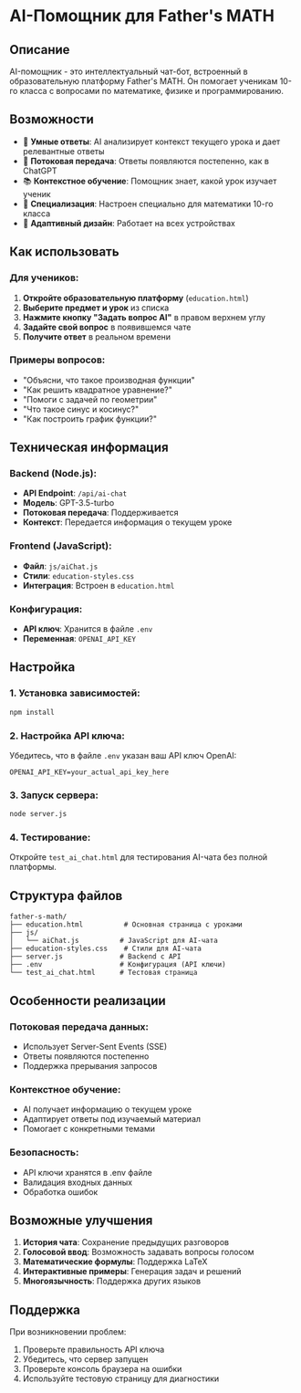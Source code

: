 # AI-Помощник для Father's MATH

## Описание

AI-помощник - это интеллектуальный чат-бот, встроенный в образовательную платформу Father's MATH. Он помогает ученикам 10-го класса с вопросами по математике, физике и программированию.

## Возможности

- 🤖 **Умные ответы**: AI анализирует контекст текущего урока и дает релевантные ответы
- 💬 **Потоковая передача**: Ответы появляются постепенно, как в ChatGPT
- 📚 **Контекстное обучение**: Помощник знает, какой урок изучает ученик
- 🎯 **Специализация**: Настроен специально для математики 10-го класса
- 📱 **Адаптивный дизайн**: Работает на всех устройствах

## Как использовать

### Для учеников:

1. **Откройте образовательную платформу** (`education.html`)
2. **Выберите предмет и урок** из списка
3. **Нажмите кнопку "Задать вопрос AI"** в правом верхнем углу
4. **Задайте свой вопрос** в появившемся чате
5. **Получите ответ** в реальном времени

### Примеры вопросов:

- "Объясни, что такое производная функции"
- "Как решить квадратное уравнение?"
- "Помоги с задачей по геометрии"
- "Что такое синус и косинус?"
- "Как построить график функции?"

## Техническая информация

### Backend (Node.js):
- **API Endpoint**: `/api/ai-chat`
- **Модель**: GPT-3.5-turbo
- **Потоковая передача**: Поддерживается
- **Контекст**: Передается информация о текущем уроке

### Frontend (JavaScript):
- **Файл**: `js/aiChat.js`
- **Стили**: `education-styles.css`
- **Интеграция**: Встроен в `education.html`

### Конфигурация:
- **API ключ**: Хранится в файле `.env`
- **Переменная**: `OPENAI_API_KEY`

## Настройка

### 1. Установка зависимостей:
```bash
npm install
```

### 2. Настройка API ключа:
Убедитесь, что в файле `.env` указан ваш API ключ OpenAI:
```
OPENAI_API_KEY=your_actual_api_key_here
```

### 3. Запуск сервера:
```bash
node server.js
```

### 4. Тестирование:
Откройте `test_ai_chat.html` для тестирования AI-чата без полной платформы.

## Структура файлов

```
father-s-math/
├── education.html          # Основная страница с уроками
├── js/
│   └── aiChat.js          # JavaScript для AI-чата
├── education-styles.css    # Стили для AI-чата
├── server.js              # Backend с API
├── .env                   # Конфигурация (API ключи)
└── test_ai_chat.html      # Тестовая страница
```

## Особенности реализации

### Потоковая передача данных:
- Использует Server-Sent Events (SSE)
- Ответы появляются постепенно
- Поддержка прерывания запросов

### Контекстное обучение:
- AI получает информацию о текущем уроке
- Адаптирует ответы под изучаемый материал
- Помогает с конкретными темами

### Безопасность:
- API ключи хранятся в .env файле
- Валидация входных данных
- Обработка ошибок

## Возможные улучшения

1. **История чата**: Сохранение предыдущих разговоров
2. **Голосовой ввод**: Возможность задавать вопросы голосом
3. **Математические формулы**: Поддержка LaTeX
4. **Интерактивные примеры**: Генерация задач и решений
5. **Многоязычность**: Поддержка других языков

## Поддержка

При возникновении проблем:
1. Проверьте правильность API ключа
2. Убедитесь, что сервер запущен
3. Проверьте консоль браузера на ошибки
4. Используйте тестовую страницу для диагностики

